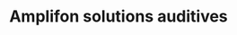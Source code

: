 ---
title: "Amplifon solutions auditives"
url: /le-mans/amplifon-solutions-auditives/
shop: les appareils auditifs
---